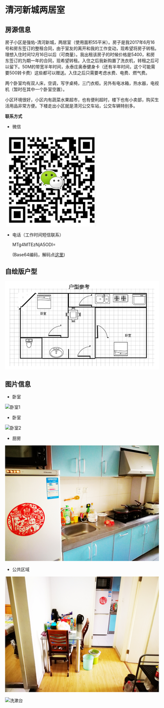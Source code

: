 # 清河新城两居室
## 房源信息

房子小区是强佑-清河新城，两居室（使用面积55平米）。房子是我2017年6月16号和房东签订的整租合同，由于室友的离开和我的工作变动，现希望将房子转租。理想入住时间12月16日以后（可商量）。我出租该房子的时候价格是5400，和房东签订的为期一年的合同，现希望转租。入住之后我新购置了洗衣机，转租之后可以留下。50M的带宽半年时间，永泰庄奥泰健身卡（还有半年时间，这个可能需要500转卡费）这些都可以赠送。入住之后只需要考虑水费、电费、燃气费。

两个卧室均有双人床，空调，写字桌椅，三门衣柜。另外有电冰箱，热水器，电视机（暂时在其中一个卧室空置）。

小区环境很好，小区内有蔬菜水果超市，也有便利超时，楼下也有小卖部，购买生活用品非常方便。下楼走出小区就是清河公交车站，公交车辆特别多。

**联系方式**

- 微信

​    ![sm](image/wx.png)

- 电话（工作时间短信联系）

  MTg4MTEzNjA5ODI=                

  (Base64编码，解码点[这里](http://tool.chinaz.com/Tools/Base64.aspx))

## 自绘版户型

![户型](image/hxtu.png)

## 图片信息

- 卧室

![卧室1](image/ws1.jpg)

- 卧室

![卧室2](image/ws2.jpg)

- 厨房

![厨房](image/cf.jpg)

- 公共区域

![公共区域](image/xkt.jpg)

![洗漱台](image/xst.jpg)